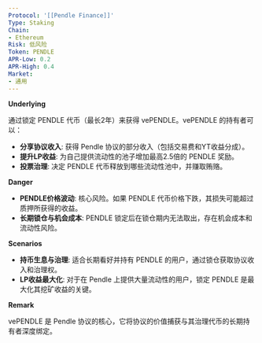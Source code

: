 ```yaml
---
Protocol: '[[Pendle Finance]]'
Type: Staking
Chain:
- Ethereum
Risk: 低风险
Token: PENDLE
APR-Low: 0.2
APR-High: 0.4
Market:
- 通用
---
```

**Underlying**

通过锁定 PENDLE 代币（最长2年）来获得 vePENDLE。vePENDLE 的持有者可以：
- **分享协议收入**: 获得 Pendle 协议的部分收入（包括交易费和YT收益分成）。
- **提升LP收益**: 为自己提供流动性的池子增加最高2.5倍的 PENDLE 奖励。
- **投票治理**: 决定 PENDLE 代币释放到哪些流动性池中，并赚取贿赂。

**Danger**

- **PENDLE价格波动**: 核心风险。如果 PENDLE 代币价格下跌，其损失可能超过质押所获得的收益。
- **长期锁仓与机会成本**: PENDLE 锁定后在锁仓期内无法取出，存在机会成本和流动性风险。

**Scenarios**

- **持币生息与治理**: 适合长期看好并持有 PENDLE 的用户，通过锁仓获取协议收入和治理权。
- **LP收益最大化**: 对于在 Pendle 上提供大量流动性的用户，锁定 PENDLE 是最大化其挖矿收益的关键。

**Remark**

vePENDLE 是 Pendle 协议的核心，它将协议的价值捕获与其治理代币的长期持有者深度绑定。
